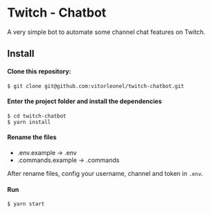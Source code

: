 # Twitch - Chatbot

A very simple bot to automate some channel chat features on Twitch.

## Install

#### Clone this repository:

```
$ git clone git@github.com:vitorleonel/twitch-chatbot.git
```

#### Enter the project folder and install the dependencies

```
$ cd twitch-chatbot
$ yarn install
```

#### Rename the files

- .env.example -> .env
- .commands.example -> .commands

After rename files, config your username, channel and token in `.env`.

#### Run

```
$ yarn start
```
